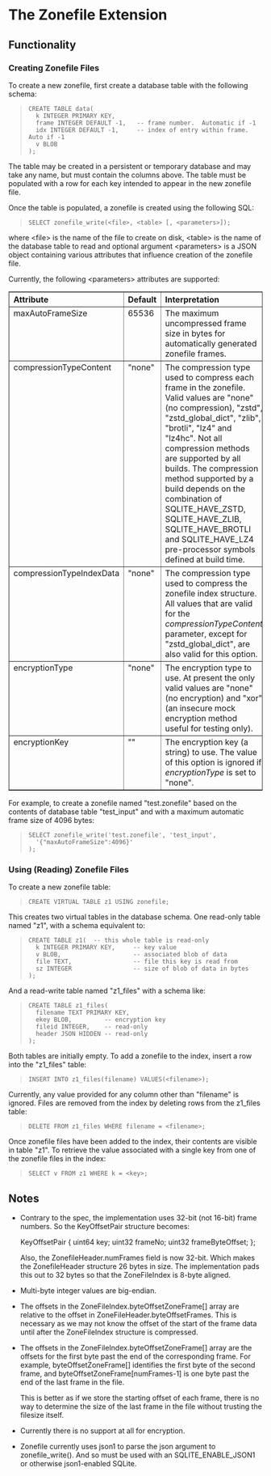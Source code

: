 
# The Zonefile Extension

## Functionality

### Creating Zonefile Files

To create a new zonefile, first create a database table with the following
schema:

>     CREATE TABLE data(
>       k INTEGER PRIMARY KEY,
>       frame INTEGER DEFAULT -1,   -- frame number.  Automatic if -1
>       idx INTEGER DEFAULT -1,     -- index of entry within frame.  Auto if -1
>       v BLOB
>     );

The table may be created in a persistent or temporary database and may
take any name, but must contain the columns above. The table must be 
populated with a row for each key intended to appear in the new zonefile
file.

Once the table is populated, a zonefile is created using the following
SQL:

>     SELECT zonefile_write(<file>, <table> [, <parameters>]);

where &lt;file&gt; is the name of the file to create on disk, &lt;table&gt; 
is the name of the database table to read and optional argument 
&lt;parameters&gt; is a JSON object containing various attributes that
influence creation of the zonefile file. 

Currently, the following &lt;parameters&gt; attributes are supported:

<table border=1>
<tr align=left><th>Attribute<th>Default<th>Interpretation
<tr valign=top><td>maxAutoFrameSize<td>65536
<td>The maximum uncompressed frame size in bytes for automatically generated
zonefile frames.

<tr valign=top><td>compressionTypeContent<td>"none"
<td>The compression type used to compress each frame in the zonefile. 
Valid values are "none" (no compression), "zstd", "zstd_global_dict",
"zlib", "brotli", "lz4" and "lz4hc". Not all compression methods are
supported by all builds. The compression method supported by a build
depends on the combination of SQLITE_HAVE_ZSTD, SQLITE_HAVE_ZLIB,
SQLITE_HAVE_BROTLI and SQLITE_HAVE_LZ4 pre-processor symbols defined
at build time.

<tr valign=top><td>compressionTypeIndexData<td>"none"
<td>The compression type used to compress the zonefile index structure.
All values that are valid for the <i>compressionTypeContent</i> parameter,
except for "zstd_global_dict", are also valid for this option.

<tr valign=top><td>encryptionType<td>"none"
<td>The encryption type to use. At present the only valid values are
"none" (no encryption) and "xor" (an insecure mock encryption method
useful for testing only).

<tr valign=top><td>encryptionKey<td>""
<td>The encryption key (a string) to use. The value of this option is
ignored if <i>encryptionType</i> is set to "none".
</table>

For example, to create a zonefile named "test.zonefile" based on the
contents of database table "test_input" and with a maximum automatic
frame size of 4096 bytes:

>     SELECT zonefile_write('test.zonefile', 'test_input',
>       '{"maxAutoFrameSize":4096}'
>     );

### Using (Reading) Zonefile Files

To create a new zonefile table:

>     CREATE VIRTUAL TABLE z1 USING zonefile;

This creates two virtual tables in the database schema. One read-only table
named "z1", with a schema equivalent to:

>     CREATE TABLE z1(  -- this whole table is read-only
>       k INTEGER PRIMARY KEY,     -- key value
>       v BLOB,                    -- associated blob of data
>       file TEXT,                 -- file this key is read from 
>       sz INTEGER                 -- size of blob of data in bytes
>     );

And a read-write table named "z1_files" with a schema like:

>     CREATE TABLE z1_files(
>       filename TEXT PRIMARY KEY,
>       ekey BLOB,         -- encryption key
>       fileid INTEGER,    -- read-only
>       header JSON HIDDEN -- read-only
>     );

Both tables are initially empty. To add a zonefile to the index, insert a
row into the "z1_files" table:

>     INSERT INTO z1_files(filename) VALUES(<filename>);

Currently, any value provided for any column other than "filename" is 
ignored. Files are removed from the index by deleting rows from the
z1_files table:

>     DELETE FROM z1_files WHERE filename = <filename>;

Once zonefile files have been added to the index, their contents are 
visible in table "z1". To retrieve the value associated with a single
key from one of the zonefile files in the index:

>     SELECT v FROM z1 WHERE k = <key>;


## Notes

  *  Contrary to the spec, the implementation uses 32-bit (not 16-bit) frame
     numbers. So the KeyOffsetPair structure becomes:

     KeyOffsetPair
     {
       uint64  key;
       uint32  frameNo;
       uint32  frameByteOffset;
     };

     Also, the ZonefileHeader.numFrames field is now 32-bit. Which makes
     the ZonefileHeader structure 26 bytes in size. The implementation
     pads this out to 32 bytes so that the ZoneFileIndex is 8-byte aligned.

  *  Multi-byte integer values are big-endian.

  *  The offsets in the ZoneFileIndex.byteOffsetZoneFrame[] array are
     relative to the offset in ZoneFileHeader.byteOffsetFrames. This is
     necessary as we may not know the offset of the start of the frame data
     until after the ZoneFileIndex structure is compressed.

  *  The offsets in the ZoneFileIndex.byteOffsetZoneFrame[] array are the
     offsets for the first byte past the end of the corresponding frame.
     For example, byteOffsetZoneFrame[] identifies the first byte of the
     second frame, and byteOffsetZoneFrame[numFrames-1] is one byte past
     the end of the last frame in the file.

     This is better as if we store the starting offset of each frame, there
     is no way to determine the size of the last frame in the file without
     trusting the filesize itself.

  *  Currently there is no support at all for encryption.

  *  Zonefile currently uses json1 to parse the json argument to
     zonefile\_write(). And so must be used with an SQLITE\_ENABLE\_JSON1
     or otherwise json1-enabled SQLite.


